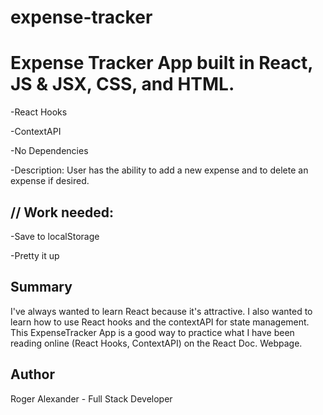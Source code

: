 # expense-tracker

<h1>Expense Tracker App built in React, JS & JSX, CSS, and HTML.</h1>

-React Hooks

-ContextAPI

-No Dependencies

-Description: User has the ability to add a new expense and to delete an expense if desired.

<h2>// Work needed:</h2>

-Save to localStorage


-Pretty it up

<h2>Summary</h2>

I've always wanted to learn React because it's attractive. I also wanted to learn how to use React hooks and the contextAPI for state management. This ExpenseTracker App is a good way to practice what I have been reading online (React Hooks, ContextAPI) on the React Doc. Webpage.

<h2>Author</h2>

Roger Alexander - Full Stack Developer
